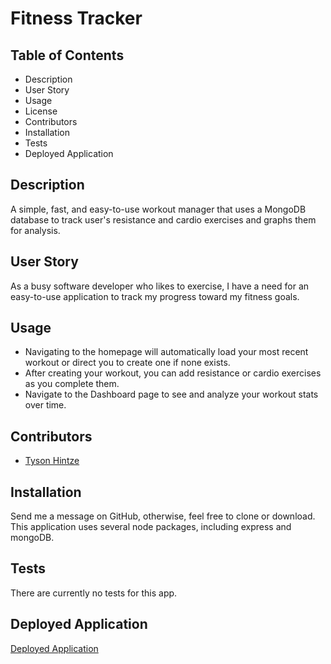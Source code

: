 # Fitness Tracker

## **Table of Contents**

* Description
* User Story
* Usage
* License
* Contributors
* Installation
* Tests
* Deployed Application

## **Description**

A simple, fast, and easy-to-use workout manager that uses a MongoDB database to track user's resistance and cardio exercises and graphs them for analysis.

## **User Story**

As a busy software developer who likes to exercise, I have a need for an easy-to-use application to track my progress toward my fitness goals.

## **Usage**

* Navigating to the homepage will automatically load your most recent workout or direct you to create one if none exists.
* After creating your workout, you can add resistance or cardio exercises as you complete them.
* Navigate to the Dashboard page to see and analyze your workout stats over time.


## **Contributors**

* [Tyson Hintze](https://github.com/hintzetyson)

## **Installation**

Send me a message on GitHub, otherwise, feel free to clone or download. This application uses several node packages, including express and mongoDB.

## **Tests**

There are currently no tests for this app.

## **Deployed Application**

[Deployed Application](https://salty-basin-41673.herokuapp.com/)